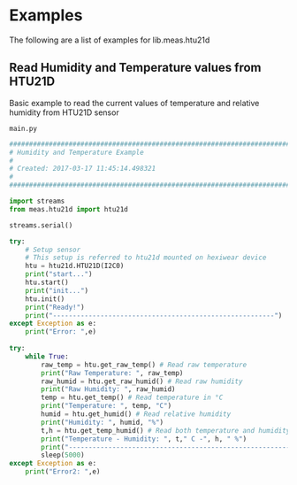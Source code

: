# Examples

The following are a list of examples for lib.meas.htu21d

## Read Humidity and Temperature values from HTU21D


Basic example to read the current values of temperature and relative humidity from HTU21D sensor




```main.py```

```python
################################################################################
# Humidity and Temperature Example
#
# Created: 2017-03-17 11:45:14.498321
#
################################################################################

import streams
from meas.htu21d import htu21d

streams.serial()

try:
    # Setup sensor 
    # This setup is referred to htu21d mounted on hexiwear device 
    htu = htu21d.HTU21D(I2C0)
    print("start...")
    htu.start()
    print("init...")
    htu.init()
    print("Ready!")
    print("--------------------------------------------------------")
except Exception as e:
    print("Error: ",e)
    
try:
    while True:
        raw_temp = htu.get_raw_temp() # Read raw temperature
        print("Raw Temperature: ", raw_temp)
        raw_humid = htu.get_raw_humid() # Read raw humidity
        print("Raw Humidity: ", raw_humid)
        temp = htu.get_temp() # Read temperature in °C
        print("Temperature: ", temp, "C")
        humid = htu.get_humid() # Read relative humidity
        print("Humidity: ", humid, "%")
        t,h = htu.get_temp_humid() # Read both temperature and humidity
        print("Temperature - Humidity: ", t," C -", h, " %")
        print("--------------------------------------------------------")
        sleep(5000)
except Exception as e:
    print("Error2: ",e)
```
